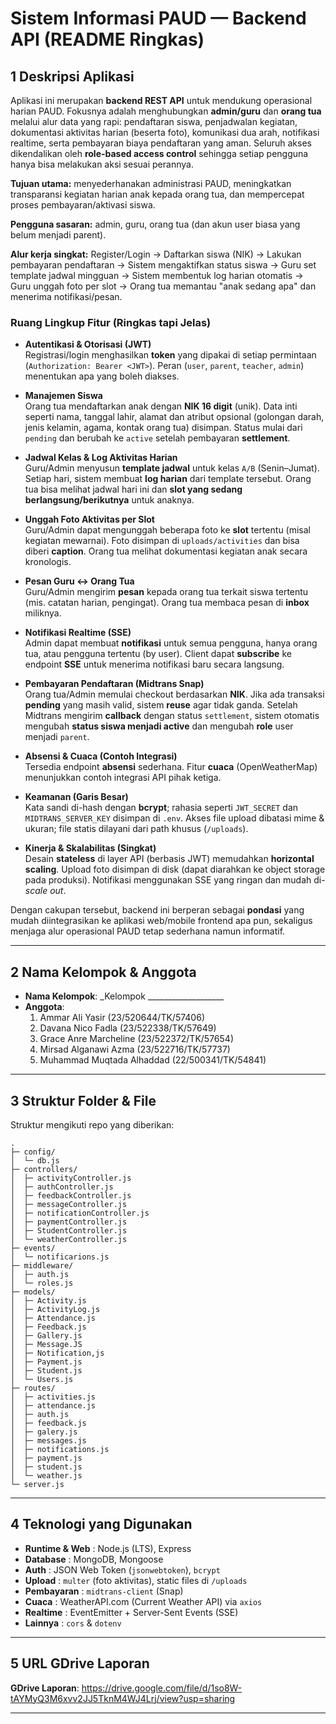 # Sistem Informasi PAUD — Backend API (README Ringkas)

## 1 Deskripsi Aplikasi
Aplikasi ini merupakan **backend REST API** untuk mendukung operasional harian PAUD. Fokusnya adalah menghubungkan **admin/guru** dan **orang tua** melalui alur data yang rapi: pendaftaran siswa, penjadwalan kegiatan, dokumentasi aktivitas harian (beserta foto), komunikasi dua arah, notifikasi realtime, serta pembayaran biaya pendaftaran yang aman. Seluruh akses dikendalikan oleh **role-based access control** sehingga setiap pengguna hanya bisa melakukan aksi sesuai perannya.

**Tujuan utama:** menyederhanakan administrasi PAUD, meningkatkan transparansi kegiatan harian anak kepada orang tua, dan mempercepat proses pembayaran/aktivasi siswa.

**Pengguna sasaran:** admin, guru, orang tua (dan akun user biasa yang belum menjadi parent).

**Alur kerja singkat:** Register/Login → Daftarkan siswa (NIK) → Lakukan pembayaran pendaftaran → Sistem mengaktifkan status siswa → Guru set template jadwal mingguan → Sistem membentuk log harian otomatis → Guru unggah foto per slot → Orang tua memantau "anak sedang apa" dan menerima notifikasi/pesan.

### Ruang Lingkup Fitur (Ringkas tapi Jelas)
- **Autentikasi & Otorisasi (JWT)**  
  Registrasi/login menghasilkan **token** yang dipakai di setiap permintaan (`Authorization: Bearer <JWT>`). Peran (`user`, `parent`, `teacher`, `admin`) menentukan apa yang boleh diakses.

- **Manajemen Siswa**  
  Orang tua mendaftarkan anak dengan **NIK 16 digit** (unik). Data inti seperti nama, tanggal lahir, alamat dan atribut opsional (golongan darah, jenis kelamin, agama, kontak orang tua) disimpan. Status mulai dari `pending` dan berubah ke `active` setelah pembayaran **settlement**.

- **Jadwal Kelas & Log Aktivitas Harian**  
  Guru/Admin menyusun **template jadwal** untuk kelas `A/B` (Senin–Jumat). Setiap hari, sistem membuat **log harian** dari template tersebut. Orang tua bisa melihat jadwal hari ini dan **slot yang sedang berlangsung/berikutnya** untuk anaknya.

- **Unggah Foto Aktivitas per Slot**  
  Guru/Admin dapat mengunggah beberapa foto ke **slot** tertentu (misal kegiatan mewarnai). Foto disimpan di `uploads/activities` dan bisa diberi **caption**. Orang tua melihat dokumentasi kegiatan anak secara kronologis.

- **Pesan Guru ↔ Orang Tua**  
  Guru/Admin mengirim **pesan** kepada orang tua terkait siswa tertentu (mis. catatan harian, pengingat). Orang tua membaca pesan di **inbox** miliknya.

- **Notifikasi Realtime (SSE)**  
  Admin dapat membuat **notifikasi** untuk semua pengguna, hanya orang tua, atau pengguna tertentu (by user). Client dapat **subscribe** ke endpoint **SSE** untuk menerima notifikasi baru secara langsung.

- **Pembayaran Pendaftaran (Midtrans Snap)**  
  Orang tua/Admin memulai checkout berdasarkan **NIK**. Jika ada transaksi **pending** yang masih valid, sistem **reuse** agar tidak ganda. Setelah Midtrans mengirim **callback** dengan status `settlement`, sistem otomatis mengubah **status siswa menjadi active** dan mengubah **role** user menjadi `parent`.

- **Absensi & Cuaca (Contoh Integrasi)**  
  Tersedia endpoint **absensi** sederhana. Fitur **cuaca** (OpenWeatherMap) menunjukkan contoh integrasi API pihak ketiga.

- **Keamanan (Garis Besar)**  
  Kata sandi di-hash dengan **bcrypt**; rahasia seperti `JWT_SECRET` dan `MIDTRANS_SERVER_KEY` disimpan di `.env`. Akses file upload dibatasi mime & ukuran; file statis dilayani dari path khusus (`/uploads`).

- **Kinerja & Skalabilitas (Singkat)**  
  Desain **stateless** di layer API (berbasis JWT) memudahkan **horizontal scaling**. Upload foto disimpan di disk (dapat diarahkan ke object storage pada produksi). Notifikasi menggunakan SSE yang ringan dan mudah di-*scale out*.

Dengan cakupan tersebut, backend ini berperan sebagai **pondasi** yang mudah diintegrasikan ke aplikasi web/mobile frontend apa pun, sekaligus menjaga alur operasional PAUD tetap sederhana namun informatif.

---


## 2 Nama Kelompok & Anggota
- **Nama Kelompok**: _Kelompok ___________________
- **Anggota**:
  1. Ammar Ali Yasir (23/520644/TK/57406)
  2. Davana Nico Fadla (23/522338/TK/57649)
  3. Grace Anre Marcheline (23/522372/TK/57654)
  4. Mirsad Alganawi Azma (23/522716/TK/57737) 
  5. Muhammad Muqtada Alhaddad (22/500341/TK/54841)

---

## 3 Struktur Folder & File
Struktur mengikuti repo yang diberikan:
```
.
├─ config/
│  └─ db.js
├─ controllers/
│  ├─ activityController.js
│  ├─ authController.js
│  ├─ feedbackController.js
│  ├─ messageController.js
│  ├─ notificationController.js
│  ├─ paymentController.js
│  ├─ StudentController.js
│  └─ weatherController.js
├─ events/
│  └─ notificarions.js
├─ middleware/
│  ├─ auth.js
│  └─ roles.js
├─ models/
│  ├─ Activity.js
│  ├─ ActivityLog.js
│  ├─ Attendance.js
│  ├─ Feedback.js
│  ├─ Gallery.js
│  ├─ Message.JS
│  ├─ Notification,js
│  ├─ Payment.js
│  ├─ Student.js
│  └─ Users.js
├─ routes/
│  ├─ activities.js
│  ├─ attendance.js
│  ├─ auth.js
│  ├─ feedback.js
│  ├─ galery.js
│  ├─ messages.js
│  ├─ notifications.js
│  ├─ payment.js
│  ├─ student.js
│  └─ weather.js
└─ server.js
```


---

## 4 Teknologi yang Digunakan
- **Runtime & Web** : Node.js (LTS), Express
- **Database**      : MongoDB, Mongoose
- **Auth**          : JSON Web Token (`jsonwebtoken`), `bcrypt`
- **Upload**        : `multer` (foto aktivitas), static files di `/uploads`
- **Pembayaran**    : `midtrans-client` (Snap)
- **Cuaca**         : WeatherAPI.com (Current Weather API) via `axios`
- **Realtime**      : EventEmitter + Server-Sent Events (SSE)
- **Lainnya**       : `cors` & `dotenv`


---

## 5 URL GDrive Laporan
**GDrive Laporan**: https://drive.google.com/file/d/1so8W-tAYMyQ3M6xvv2JJ5TknM4WJ4Lrj/view?usp=sharing

---

